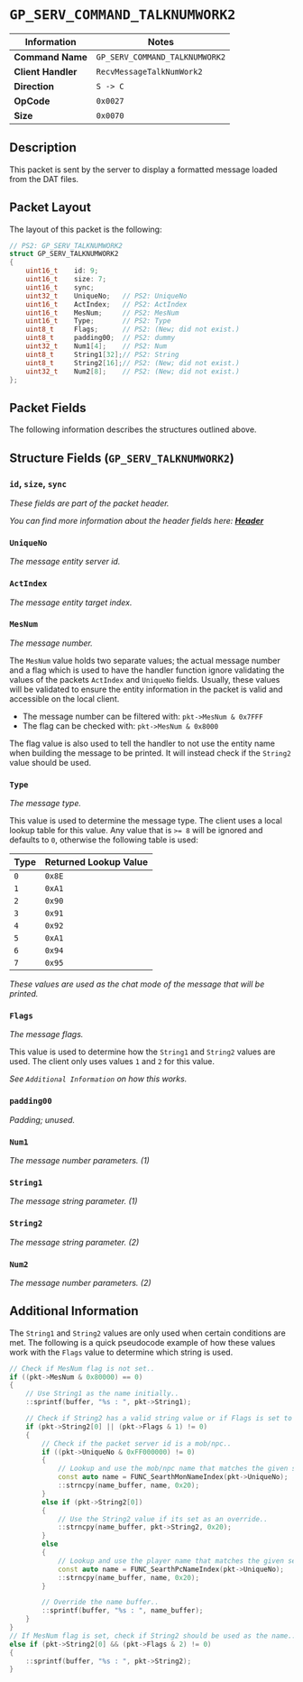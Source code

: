 # `GP_SERV_COMMAND_TALKNUMWORK2`

| Information               | Notes |
|---                        |---    |
| **Command Name**          | `GP_SERV_COMMAND_TALKNUMWORK2` |
| **Client Handler**        | `RecvMessageTalkNumWork2` |
| **Direction**             | `S -> C` |
| **OpCode**                | `0x0027` |
| **Size**                  | `0x0070` |

## Description

This packet is sent by the server to display a formatted message loaded from the DAT files.

## Packet Layout

The layout of this packet is the following:

```cpp
// PS2: GP_SERV_TALKNUMWORK2
struct GP_SERV_TALKNUMWORK2
{
    uint16_t    id: 9;
    uint16_t    size: 7;
    uint16_t    sync;
    uint32_t    UniqueNo;   // PS2: UniqueNo
    uint16_t    ActIndex;   // PS2: ActIndex
    uint16_t    MesNum;     // PS2: MesNum
    uint16_t    Type;       // PS2: Type
    uint8_t     Flags;      // PS2: (New; did not exist.)
    uint8_t     padding00;  // PS2: dummy
    uint32_t    Num1[4];    // PS2: Num
    uint8_t     String1[32];// PS2: String
    uint8_t     String2[16];// PS2: (New; did not exist.)
    uint32_t    Num2[8];    // PS2: (New; did not exist.)
};
```

## Packet Fields

The following information describes the structures outlined above.

## Structure Fields (`GP_SERV_TALKNUMWORK2`)

### `id`, `size`, `sync`

_These fields are part of the packet header._

_You can find more information about the header fields here: [**Header**](/world/HEADER.md)_

### `UniqueNo`

_The message entity server id._

### `ActIndex`

_The message entity target index._

### `MesNum`

_The message number._

The `MesNum` value holds two separate values; the actual message number and a flag which is used to have the handler function ignore validating the values of the packets `ActIndex` and `UniqueNo` fields. Usually, these values will be validated to ensure the entity information in the packet is valid and accessible on the local client.

  - The message number can be filtered with: `pkt->MesNum & 0x7FFF`
  - The flag can be checked with: `pkt->MesNum & 0x8000`

The flag value is also used to tell the handler to not use the entity name when building the message to be printed. It will instead check if the `String2` value should be used.

### `Type`

_The message type._

This value is used to determine the message type. The client uses a local lookup table for this value. Any value that is `>= 8` will be ignored and defaults to `0`, otherwise the following table is used:

| Type | Returned Lookup Value |
| --- | --- |
| `0` | `0x8E` |
| `1` | `0xA1` |
| `2` | `0x90` |
| `3` | `0x91` |
| `4` | `0x92` |
| `5` | `0xA1` |
| `6` | `0x94` |
| `7` | `0x95` |

_These values are used as the chat mode of the message that will be printed._

### `Flags`

_The message flags._

This value is used to determine how the `String1` and `String2` values are used. The client only uses values `1` and `2` for this value.

_See `Additional Information` on how this works._

### `padding00`

_Padding; unused._

### `Num1`

_The message number parameters. (1)_

### `String1`

_The message string parameter. (1)_

### `String2`

_The message string parameter. (2)_

### `Num2`

_The message number parameters. (2)_

## Additional Information

The `String1` and `String2` values are only used when certain conditions are met. The following is a quick pseudocode example of how these values work with the `Flags` value to determine which string is used.

```cpp
// Check if MesNum flag is not set..
if ((pkt->MesNum & 0x80000) == 0)
{
    // Use String1 as the name initially..
    ::sprintf(buffer, "%s : ", pkt->String1);

    // Check if String2 has a valid string value or if Flags is set to 1..
    if (pkt->String2[0] || (pkt->Flags & 1) != 0)
    {
        // Check if the packet server id is a mob/npc..
        if ((pkt->UniqueNo & 0xFF000000) != 0)
        {
            // Lookup and use the mob/npc name that matches the given server id..
            const auto name = FUNC_SearthMonNameIndex(pkt->UniqueNo);
            ::strncpy(name_buffer, name, 0x20);
        }
        else if (pkt->String2[0])
        {
            // Use the String2 value if its set as an override..
            ::strncpy(name_buffer, pkt->String2, 0x20);
        }
        else
        {
            // Lookup and use the player name that matches the given server id..
            const auto name = FUNC_SearthPcNameIndex(pkt->UniqueNo);
            ::strncpy(name_buffer, name, 0x20);
        }

        // Override the name buffer..
        ::sprintf(buffer, "%s : ", name_buffer);
    }
}
// If MesNum flag is set, check if String2 should be used as the name..
else if (pkt->String2[0] && (pkt->Flags & 2) != 0)
{
    ::sprintf(buffer, "%s : ", pkt->String2);
}
```
